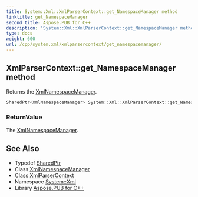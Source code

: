 ```yaml
---
title: System::Xml::XmlParserContext::get_NamespaceManager method
linktitle: get_NamespaceManager
second_title: Aspose.PUB for C++
description: 'System::Xml::XmlParserContext::get_NamespaceManager method. Returns the XmlNamespaceManager in C++.'
type: docs
weight: 600
url: /cpp/system.xml/xmlparsercontext/get_namespacemanager/
---
```

## XmlParserContext::get_NamespaceManager method


Returns the [XmlNamespaceManager](../../xmlnamespacemanager/).

```cpp
SharedPtr<XmlNamespaceManager> System::Xml::XmlParserContext::get_NamespaceManager()
```


### ReturnValue

The [XmlNamespaceManager](../../xmlnamespacemanager/).

## See Also

* Typedef [SharedPtr](../../../system/sharedptr/)
* Class [XmlNamespaceManager](../../xmlnamespacemanager/)
* Class [XmlParserContext](../)
* Namespace [System::Xml](../../)
* Library [Aspose.PUB for C++](../../../)
